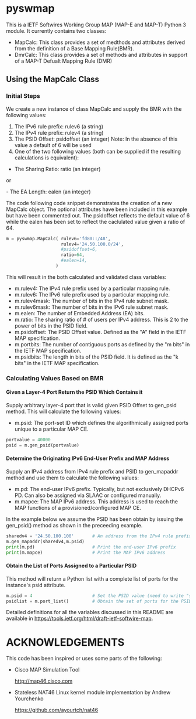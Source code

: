 pyswmap
=======

This is a IETF Softwires Working Group MAP (MAP-E and MAP-T) Python 3 module.  It currently contains two classes:

- MapCalc: This class provides a set of medthods and attributes derived from the definition of a Base Mapping Rule(BMR).
- DmrCalc: This class provides a set of methods and attributes in support of a MAP-T Defualt Mapping Rule (DMR)

## Using the MapCalc Class ##

### Initial Steps ###
We create a new instance of class MapCalc and supply the BMR
with the following values:

1.  The IPv6 rule prefix: rulev6      (a string) 
2.  The IPv4 rule prefix: rulev4      (a string)
3.  The PSID Offset:      psidoffset  (an integer)
    Note: In the absence of this value a default of 6 will be used 
4.  One of the two following values (both can be supplied if the resulting
calculations is equivalent):

- The Sharing Ratio:    ratio       (an integer)
<p>or</p>
- The EA Length:        ealen       (an integer)
 
The code following code snippet demonstrates the creation of a new MapCalc
object.  The optional attributes have been included in this example but have been commented out.  The psidoffset reflects the default value of 6 while the ealen has been set to reflect the caclulated value given a ratio of 64.
 
```python
m = pyswmap.MapCalc( rulev6='fd80::/48',
                     rulev4='24.50.100.0/24',
                     #psidoffset=6,
                     ratio=64,
                     #ealen=14,
                   )
```

This will result in the both calculated and validated class variables:
- m.rulev4: The IPv4 rule prefix used by a particular mapping rule.
- m.rulev6: The IPv6 rule prefix used by a particular mapping rule.
- m.rulev4mask: The number of bits in the IPv4 rule subnet mask.
- m.rulev6mask: The number of bits in the IPv6 rule subnet mask.
- m.ealen: The number of Embedded Address (EA) bits.
- m.ratio: The sharing ratio of # of users per IPv4
address.  This is 2 to the power of bits in the PSID field.
- m.psidoffset: The PSID Offset value.  Defined as the
"A" field in the IETF MAP specification.
- m.portbits: The number of contiguous ports as defined
by the "m bits" in the IETF MAP specification.
- m.psidbits: The length in bits of the PSID field.  It
is defined as the "k bits" in the IETF MAP specification.

### Calculating Values Based on BMR  ###

#### Given a Layer-4 Port Return the PSID Which Contains it ####
Supply arbitrary layer-4 port that is valid given PSID Offset to 
gen_psid method.  This will calculate the following values:
- m.psid: The port-set ID which defines the
algorithmically assigned ports unique to
a particular MAP CE.

```python
portvalue = 40000
psid = m.gen_psid(portvalue)
```

#### Determine the Originating IPv6 End-User Prefix and MAP Address ####
Supply an IPv4 address from IPv4 rule prefix and PSID to gen_mapaddr
method and use them to calculate the following values:

- m.pd: The end-user IPv6 prefix. Typically,
but not exclusively DHCPv6 PD.  Can
also be assigned via SLAAC or configured manually.
- m.mapce: The MAP IPv6 address.  This address
is used to reach the MAP functions
of a provisioned/configured MAP CE.

In the example below we assume the PSID has been obtain by issuing the
gen_psid() method as shown in the preceeding example.
                                 
```python
sharedv4 = '24.50.100.100'       # An address from the IPv4 rule prefix
m.gen_mapaddr(sharedv4,m.psid)
print(m.pd)                      # Print the end-user IPv6 prefix
print(m.mapce)                   # Print the MAP IPv6 address
```

#### Obtain the List of Ports Assigned to a Particular PSID ####
This method will return a Python list with a complete list of ports for the instance's psid attribute.

```python
m.psid = 4                       # Set the PSID value (need to write "setter")
psidlist = m.port_list()         # Obtain the set of ports for the PSID
```

Detailed definitions for all the variables discussed in this README
are available in https://tools.ietf.org/html/draft-ietf-softwire-map.

 
ACKNOWLEDGEMENTS
================

This code has been inspired or uses some parts of the following:

* Cisco MAP Simulation Tool

  http://map46.cisco.com

* Stateless NAT46 Linux kernel module implementation by Andrew Yourchenko

  https://github.com/ayourtch/nat46
